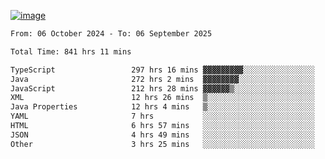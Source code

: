 
[![image](https://github.com/user-attachments/assets/3e37fcfd-5657-4b9d-95f6-80b564699e3f)](https://ayushmaurya.vercel.app)

<!--START_SECTION:waka-->

```txt
From: 06 October 2024 - To: 06 September 2025

Total Time: 841 hrs 11 mins

TypeScript                 297 hrs 16 mins ▓▓▓▓▓▓▓▓▓░░░░░░░░░░░░░░░░   35.20 %
Java                       272 hrs 2 mins  ▓▓▓▓▓▓▓▓░░░░░░░░░░░░░░░░░   32.21 %
JavaScript                 212 hrs 28 mins ▓▓▓▓▓▓▒░░░░░░░░░░░░░░░░░░   25.16 %
XML                        12 hrs 26 mins  ▒░░░░░░░░░░░░░░░░░░░░░░░░   01.47 %
Java Properties            12 hrs 4 mins   ▒░░░░░░░░░░░░░░░░░░░░░░░░   01.43 %
YAML                       7 hrs           ░░░░░░░░░░░░░░░░░░░░░░░░░   00.83 %
HTML                       6 hrs 57 mins   ░░░░░░░░░░░░░░░░░░░░░░░░░   00.82 %
JSON                       4 hrs 49 mins   ░░░░░░░░░░░░░░░░░░░░░░░░░   00.57 %
Other                      3 hrs 25 mins   ░░░░░░░░░░░░░░░░░░░░░░░░░   00.41 %
```

<!--END_SECTION:waka-->

<!--
**the-t3ch-wizard/the-t3ch-wizard** is a ✨ _special_ ✨ repository because its `README.md` (this file) appears on your GitHub profile.

Here are some ideas to get you started:

- 🔭 I’m currently working on ...
- 🌱 I’m currently learning ...
- 👯 I’m looking to collaborate on ...
- 🤔 I’m looking for help with ...
- 💬 Ask me about ...
- 📫 How to reach me: ...
- 😄 Pronouns: ...
- ⚡ Fun fact: ...
-->
